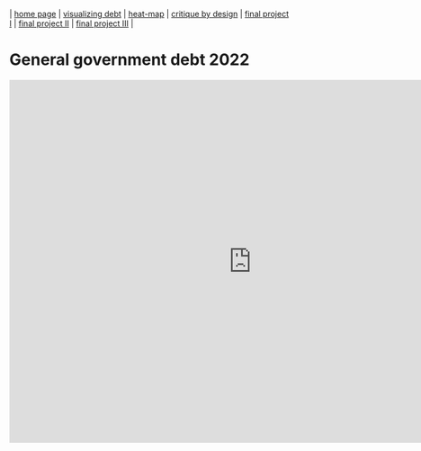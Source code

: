| [home page](https://varshithams.github.io/portfolio/) | [visualizing debt](visualizing-government-debt) | [heat-map](https://varshithams.github.io/portfolio/heat-map/) | [critique by design](critique-by-design) | [final project I](final-project-part-one) | [final project II](final-project-part-two) | [final project III](final-project-part-three) |

# General government debt 2022

<iframe src="https://data.oecd.org/chart/7kll" width="860" height="645" style="border: 0" mozallowfullscreen="true" webkitallowfullscreen="true" allowfullscreen="true"><a href="https://data.oecd.org/chart/7kll" target="_blank">OECD Chart: General government debt, Total, % of GDP, Annual, 2022</a></iframe>


